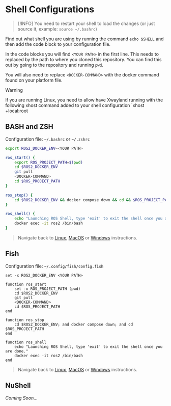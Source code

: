# Shell Configurations

> [!INFO]
> You need to restart your shell to load the changes (or just source it, example: `source ~/.bashrc`)

Find out what shell you are using by running the command `echo $SHELL` and then add the code block to your configuration file.

In the code blocks you will find `<YOUR PATH>` in the first line. This needs to replaced by the path to where you cloned this repository. You can find this out by going to the repository and running `pwd`.

You will also need to replace `<DOCKER-COMMAND>` with the docker command found on your platform file.

> [!WARNING]
> If you are running Linux, you need to allow have Xwayland running with the following xhost command added to your shell configuration `xhost +local:root

## BASH and ZSH

Configuration file: `~/.bashrc` or `~/.zshrc`

```bash
export ROS2_DOCKER_ENV=<YOUR PATH>

ros_start() {
    export ROS_PROJECT_PATH=$(pwd)
    cd $ROS2_DOCKER_ENV
    git pull
    <DOCKER-COMMAND>
    cd $ROS_PROJECT_PATH
}

ros_stop() {
    cd $ROS2_DOCKER_ENV && docker compose down && cd && $ROS_PROJECT_PATH
}

ros_shell() {
    echo "Launching ROS Shell, type 'exit' to exit the shell once you are done."
    docker exec -it ros2 /bin/bash
}
```

> Navigate back to [Linux](./linux.md), [MacOS](./mac.md) or [Windows](./windows.md) instructions.

## Fish

Configuration file: `~/.config/fish/config.fish`

```fish
set -x ROS2_DOCKER_ENV <YOUR PATH>

function ros_start
    set -x ROS_PROJECT_PATH (pwd)
    cd $ROS2_DOCKER_ENV
    git pull
    <DOCKER-COMMAND>
    cd $ROS_PROJECT_PATH
end

function ros_stop
    cd $ROS2_DOCKER_ENV; and docker compose down; and cd $ROS_PROJECT_PATH
end

function ros_shell
    echo "Launching ROS Shell, type 'exit' to exit the shell once you are done."
    docker exec -it ros2 /bin/bash
end
```

> Navigate back to [Linux](./linux.md), [MacOS](./mac.md) or [Windows](./windows.md) instructions.

## NuShell

*Coming Soon...*